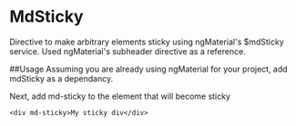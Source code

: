 # MdSticky
Directive to make arbitrary elements sticky using ngMaterial's $mdSticky service.  Used ngMaterial's subheader directive as a reference.

##Usage
Assuming you are already using ngMaterial for your project, add mdSticky as a dependancy.

Next, add md-sticky to the element that will become sticky
```
<div md-sticky>My sticky div</div>
```


